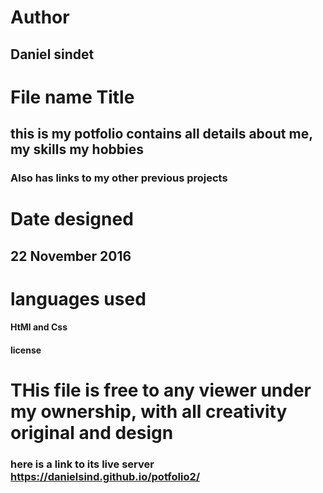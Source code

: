 # Author
## Daniel sindet
# File name Title
## this is my potfolio contains all details about me, my skills my hobbies
### Also has links to my other previous projects
# Date designed 
## 22 November 2016
# languages used
#### HtMl and Css
#### license 
# THis file is free to any viewer under my ownership, with all creativity original and design
### here is a link to its live server https://danielsind.github.io/potfolio2/

